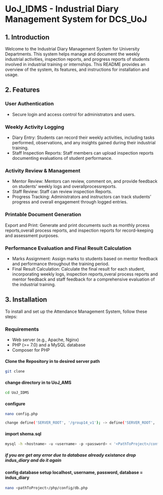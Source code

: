 # UoJ_IDMS - Industrial Diary Management System for DCS_UoJ

## 1. Introduction
Welcome to the Industrial Diary Management System for University Departments. This system helps manage and document the weekly industrial activities, inspection reports, and progress reports of students involved in industrial training or internships. This README provides an overview of the system, its features, and instructions for installation and usage.

## 2. Features
### User Authentication
- Secure login and access control for administrators and users.
  
### Weekly Activity Logging
- Diary Entry: Students can record their weekly activities, including tasks performed, observations, and any insights gained during their industrial training.
- Staff Inspection Reports: Staff members can upload inspection reports documenting evaluations of student performance.

### Activity Review & Management
- Mentor Review: Mentors can review, comment on, and provide feedback on students’ weekly logs and overallprocessreports.
- Staff Review: Staff can review inspection Reports.
- Progress Tracking: Administrators and instructors can track students’ progress and overall engagement through logged entries.

### Printable Document Generation
Export and Print: Generate and print documents such as monthly prcess reports,overall process reports, and inspection reports for record-keeping and assessment purposes.

### Performance Evaluation and Final Result Calculation
- Marks Assignment: Assign marks to students based on mentor feedback and performance throughout the training period.
- Final Result Calculation: Calculate the final result for each student, incorporating weekly logs, inspection reports,overal process reports and mentor feedback and staff feedback for a comprehensive evaluation of the industrial training.

## 3. Installation
To install and set up the Attendance Management System, follow these steps:

### Requirements
- Web server (e.g., Apache, Nginx)
- PHP (>= 7.0) and a MySQL database
- Composer for PHP

#### Clone the Repository in to desired server path
```bash
git clone  
```
#### change directory in to UoJ_AMS
```bash
cd UoJ_IDMS
```
#### configure 
```bash
nano config.php
```
```bash
change define('SERVER_ROOT', '/group14_v1'); -> define('SERVER_ROOT', '<Your Server Path>/UoJ_IDMS');
```
#### import shema.sql 
```bash
mysql -h <hostname> -u <username> -p <password> < '<PathToProject>/config/shema.sql'
```
##### if you are get any error due to database already existance drop indus_diary and do it again
#### config database setup localhost, username, password, database = indus_diary
```bash
nano <pathToProject>/php/config/db.php

